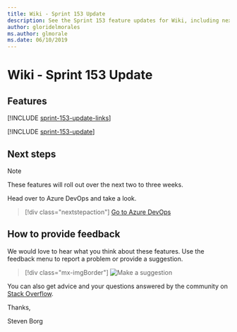 ```yaml
---
title: Wiki - Sprint 153 Update
description: See the Sprint 153 feature updates for Wiki, including next steps.
author: gloridelmorales
ms.author: glmorale
ms.date: 06/10/2019
---
```


# Wiki - Sprint 153 Update

## Features

[!INCLUDE [sprint-153-update-links](../includes/wiki/sprint-153-update-links.md)]

[!INCLUDE [sprint-153-update](../includes/wiki/sprint-153-update.md)]

## Next steps

> [!NOTE]
> These features will roll out over the next two to three weeks.

Head over to Azure DevOps and take a look.

> [!div class="nextstepaction"]
> [Go to Azure DevOps](https://go.microsoft.com/fwlink/?LinkId=307137&campaign=o~msft~docs~product-vsts~release-notes)

## How to provide feedback

We would love to hear what you think about these features. Use the feedback menu to report a problem or provide a suggestion.

> [!div class="mx-imgBorder"]
> ![Make a suggestion](../../media/make-a-suggestion.png)

You can also get advice and your questions answered by the community on [Stack Overflow](https://stackoverflow.com/questions/tagged/azure-devops).

Thanks,

Steven Borg
